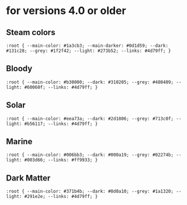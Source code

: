 # for versions 4.0 or older

## Steam colors
`:root {
  --main-color: #1a3cb3;
  --main-darker: #0d1d59;
  --dark: #131c28;
  --grey: #1f2f42;
  --light: #273b52;
  --links: #4d79ff;
}`

## Bloody
`:root {
  --main-color: #b30000;
  --dark: #310205;
  --grey: #480409;
  --light: #60060f;
  --links: #4d79ff;
}`

## Solar
`:root {
  --main-color: #eea73a;
  --dark: #2d1806;
  --grey: #713c0f;
  --light: #b56117;
  --links: #4d79ff;
}`

## Marine
`:root {
  --main-color: #006bb3;
  --dark: #000a19;
  --grey: #02274b;
  --light: #003d66;
  --links: #ff9933;
}`

## Dark Matter
`:root {
  --main-color: #371b4b;
  --dark: #0d0a10;
  --grey: #1a1320;
  --light: #291e2e;
  --links: #4d79ff;
}`
